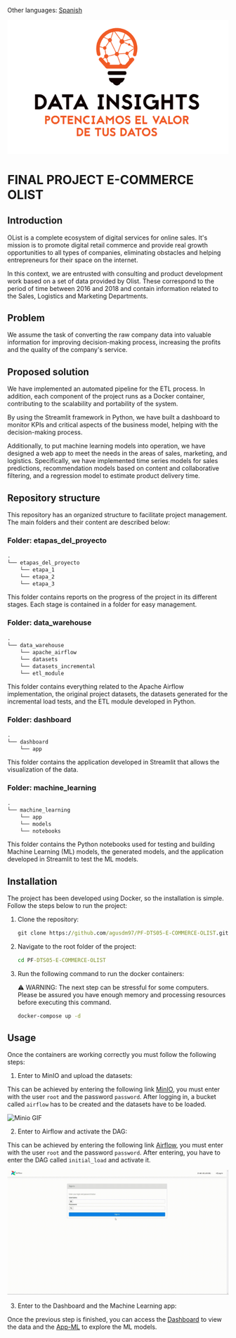 Other languages:
[Spanish](README-es.md)

<p align="center">
  <img src="etapas_del_proyecto/_src/logo_white.png" alt="Logo Data Insights">
</p>

# FINAL PROJECT E-COMMERCE OLIST

## Introduction

OList is a complete ecosystem of digital services for online sales. It's mission is to promote digital retail commerce and provide real growth opportunities to all types of companies, eliminating obstacles and helping entrepreneurs for their space on the internet.

In this context, we are entrusted with consulting and product development work based on a set of data provided by Olist. These correspond to the period of time between 2016 and 2018 and contain information related to the Sales, Logistics and Marketing Departments.

## Problem

We assume the task of converting the raw company data into valuable information for improving decision-making process, increasing the profits and the quality of the company's service.

## Proposed solution

We have implemented an automated pipeline for the ETL process. In addition, each component of the project runs as a Docker container, contributing to the scalability and portability of the system.

By using the Streamlit framework in Python, we have built a dashboard to monitor KPIs and critical aspects of the business model, helping with the decision-making process.

Additionally, to put machine learning models into operation, we have designed a web app to meet the needs in the areas of sales, marketing, and logistics. Specifically, we have implemented time series models for sales predictions, recommendation models based on content and collaborative filtering, and a regression model to estimate product delivery time.

## Repository structure

This repository has an organized structure to facilitate project management. The main folders and their content are described below:

### Folder: etapas_del_proyecto

```
.
└── etapas_del_proyecto
    └── etapa_1
    └── etapa_2
    └── etapa_3

```

This folder contains reports on the progress of the project in its different stages. Each stage is contained in a folder for easy management.

### Folder: data_warehouse

```
.
└── data_warehouse
    └── apache_airflow
    └── datasets
    └── datasets_incremental
    └── etl_module
```

This folder contains everything related to the Apache Airflow implementation, the original project datasets, the datasets generated for the incremental load tests, and the ETL module developed in Python.

### Folder: dashboard

```
.
└── dashboard
    └── app
```

This folder contains the application developed in Streamlit that allows the visualization of the data.

### Folder: machine_learning

```
.
└── machine_learning
    └── app
    └── models
    └── notebooks
```

This folder contains the Python notebooks used for testing and building Machine Learning (ML) models, the generated models, and the application developed in Streamlit to test the ML models.

## Installation

The project has been developed using Docker, so the installation is simple. Follow the steps below to run the project:

1.  Clone the repository:

    ```cmd
    git clone https://github.com/agusdm97/PF-DTS05-E-COMMERCE-OLIST.git
    ```

2.  Navigate to the root folder of the project:

    ```cmd
    cd PF-DTS05-E-COMMERCE-OLIST
    ```

3.  Run the following command to run the docker containers:

    :warning: WARNING: The next step can be stressful for some computers. Please be assured
    you have enough memory and processing resources before executing this command.

    ```cmd
    docker-compose up -d
    ```

## Usage

Once the containers are working correctly you must follow the following steps:

1. Enter to MinIO and upload the datasets:

This can be achieved by entering the following link [MinIO](http://localhost:9090), you must enter with the user `root` and the password `password`. After logging in, a bucket called `airflow` has to be created and the datasets have to be loaded.

![Minio GIF](etapas_del_proyecto/_src/MinIO.gif)

2. Enter to Airflow and activate the DAG:

This can be achieved by entering the following link [Airflow](http://localhost:8080), you must enter with the user `root` and the password `password`. After entering, you have to enter the DAG called `initial_load` and activate it.

![Airflow GIF](etapas_del_proyecto/_src/Airflow.gif)

3. Enter to the Dashboard and the Machine Learning app:

Once the previous step is finished, you can access the [Dashboard](http://localhost:5050) to view the data and the [App-ML](http://localhost:5000) to explore the ML models.

